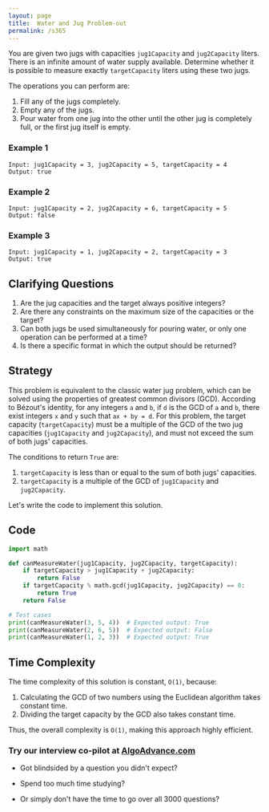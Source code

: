 ```yaml
---
layout: page
title:  Water and Jug Problem-out
permalink: /s365
---
```


You are given two jugs with capacities `jug1Capacity` and `jug2Capacity` liters. There is an infinite amount of water supply available. Determine whether it is possible to measure exactly `targetCapacity` liters using these two jugs.

The operations you can perform are:

1. Fill any of the jugs completely.
2. Empty any of the jugs.
3. Pour water from one jug into the other until the other jug is completely full, or the first jug itself is empty.

### Example 1
```
Input: jug1Capacity = 3, jug2Capacity = 5, targetCapacity = 4
Output: true
```

### Example 2
```
Input: jug1Capacity = 2, jug2Capacity = 6, targetCapacity = 5
Output: false
```

### Example 3
```
Input: jug1Capacity = 1, jug2Capacity = 2, targetCapacity = 3
Output: true
```

## Clarifying Questions

1. Are the jug capacities and the target always positive integers?
2. Are there any constraints on the maximum size of the capacities or the target?
3. Can both jugs be used simultaneously for pouring water, or only one operation can be performed at a time?
4. Is there a specific format in which the output should be returned?

## Strategy

This problem is equivalent to the classic water jug problem, which can be solved using the properties of greatest common divisors (GCD). According to Bézout's identity, for any integers `a` and `b`, if `d` is the GCD of `a` and `b`, there exist integers `x` and `y` such that `ax + by = d`. For this problem, the target capacity (`targetCapacity`) must be a multiple of the GCD of the two jug capacities (`jug1Capacity` and `jug2Capacity`), and must not exceed the sum of both jugs' capacities.

The conditions to return `True` are:
1. `targetCapacity` is less than or equal to the sum of both jugs' capacities.
2. `targetCapacity` is a multiple of the GCD of `jug1Capacity` and `jug2Capacity`.

Let's write the code to implement this solution.

## Code

```python
import math

def canMeasureWater(jug1Capacity, jug2Capacity, targetCapacity):
    if targetCapacity > jug1Capacity + jug2Capacity:
        return False
    if targetCapacity % math.gcd(jug1Capacity, jug2Capacity) == 0:
        return True
    return False

# Test cases
print(canMeasureWater(3, 5, 4))  # Expected output: True
print(canMeasureWater(2, 6, 5))  # Expected output: False
print(canMeasureWater(1, 2, 3))  # Expected output: True
```

## Time Complexity

The time complexity of this solution is constant, `O(1)`, because:
1. Calculating the GCD of two numbers using the Euclidean algorithm takes constant time.
2. Dividing the target capacity by the GCD also takes constant time.

Thus, the overall complexity is `O(1)`, making this approach highly efficient.


### Try our interview co-pilot at [AlgoAdvance.com](https://algoAdvance.com)

- Got blindsided by a question you didn't expect?

- Spend too much time studying?

- Or simply don't have the time to go over all 3000 questions?

